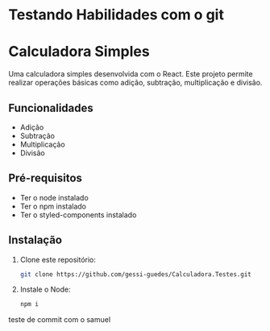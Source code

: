 # Testando Habilidades com o git
# Calculadora Simples

Uma calculadora simples desenvolvida com o React. Este projeto permite realizar operações básicas como adição, subtração, multiplicação e divisão.

## Funcionalidades

- Adição
- Subtração
- Multiplicação
- Divisão

## Pré-requisitos

- Ter o node instalado
- Ter o npm instalado 
- Ter o styled-components instalado

## Instalação

1. Clone este repositório:
   ```bash
   git clone https://github.com/gessi-guedes/Calculadora.Testes.git

2. Instale o Node:
    ```bash
   npm i

teste de commit com o samuel
